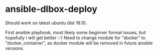 # ansible-dlbox-deploy

Should work on latest ubuntu dist 16.10.

First ansible playbook, most likely some beginner format issues, but hopefully I will get better :-)
Need to change module for "docker" to "docker_container", as docker module will be removed in future ansible versions.
